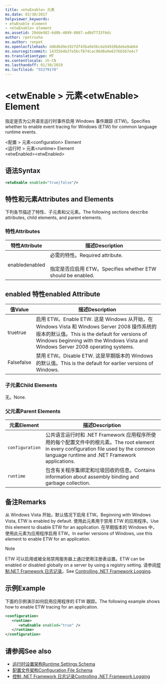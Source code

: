 ```yaml
---
title: <etwEnable> 元素
ms.date: 03/30/2017
helpviewer_keywords:
- etwEnable element
- <etwEnable> element
ms.assetid: 29dde982-6d8b-4099-8867-ad0d7733f6dc
author: rpetrusha
ms.author: ronpet
ms.openlocfilehash: dd6d6d9e192fdf43ba9436cda54920bdeba9ab64
ms.sourcegitcommit: 14355b4b2fe5bcf874cac96d0a9e6376b567e4c7
ms.translationtype: MT
ms.contentlocale: zh-CN
ms.lasthandoff: 01/30/2019
ms.locfileid: "55279170"
---
```

# <a name="etwenable-element"></a><span data-ttu-id="e6a5b-102">\<etwEnable > 元素</span><span class="sxs-lookup"><span data-stu-id="e6a5b-102">\<etwEnable> Element</span></span>
<span data-ttu-id="e6a5b-103">指定是否为公共语言运行时事件启用 Windows 事件跟踪 (ETW)。</span><span class="sxs-lookup"><span data-stu-id="e6a5b-103">Specifies whether to enable event tracing for Windows (ETW) for common language runtime events.</span></span>  
  
 <span data-ttu-id="e6a5b-104">\<配置 > 元素</span><span class="sxs-lookup"><span data-stu-id="e6a5b-104">\<configuration> Element</span></span>  
<span data-ttu-id="e6a5b-105">\<运行时 > 元素</span><span class="sxs-lookup"><span data-stu-id="e6a5b-105">\<runtime> Element</span></span>  
<span data-ttu-id="e6a5b-106">\<etwEnabled></span><span class="sxs-lookup"><span data-stu-id="e6a5b-106">\<etwEnabled></span></span>  
  
## <a name="syntax"></a><span data-ttu-id="e6a5b-107">语法</span><span class="sxs-lookup"><span data-stu-id="e6a5b-107">Syntax</span></span>  
  
```xml  
<etwEnable enabled="true|false"/>  
```  
  
## <a name="attributes-and-elements"></a><span data-ttu-id="e6a5b-108">特性和元素</span><span class="sxs-lookup"><span data-stu-id="e6a5b-108">Attributes and Elements</span></span>  
 <span data-ttu-id="e6a5b-109">下列各节描述了特性、子元素和父元素。</span><span class="sxs-lookup"><span data-stu-id="e6a5b-109">The following sections describe attributes, child elements, and parent elements.</span></span>  
  
### <a name="attributes"></a><span data-ttu-id="e6a5b-110">特性</span><span class="sxs-lookup"><span data-stu-id="e6a5b-110">Attributes</span></span>  
  
|<span data-ttu-id="e6a5b-111">特性</span><span class="sxs-lookup"><span data-stu-id="e6a5b-111">Attribute</span></span>|<span data-ttu-id="e6a5b-112">描述</span><span class="sxs-lookup"><span data-stu-id="e6a5b-112">Description</span></span>|  
|---------------|-----------------|  
|<span data-ttu-id="e6a5b-113">enabled</span><span class="sxs-lookup"><span data-stu-id="e6a5b-113">enabled</span></span>|<span data-ttu-id="e6a5b-114">必需的特性。</span><span class="sxs-lookup"><span data-stu-id="e6a5b-114">Required attribute.</span></span><br /><br /> <span data-ttu-id="e6a5b-115">指定是否应启用 ETW。</span><span class="sxs-lookup"><span data-stu-id="e6a5b-115">Specifies whether ETW should be enabled.</span></span>|  
  
## <a name="enabled-attribute"></a><span data-ttu-id="e6a5b-116">enabled 特性</span><span class="sxs-lookup"><span data-stu-id="e6a5b-116">enabled Attribute</span></span>  
  
|<span data-ttu-id="e6a5b-117">值</span><span class="sxs-lookup"><span data-stu-id="e6a5b-117">Value</span></span>|<span data-ttu-id="e6a5b-118">描述</span><span class="sxs-lookup"><span data-stu-id="e6a5b-118">Description</span></span>|  
|-----------|-----------------|  
|<span data-ttu-id="e6a5b-119">true</span><span class="sxs-lookup"><span data-stu-id="e6a5b-119">true</span></span>|<span data-ttu-id="e6a5b-120">启用 ETW。</span><span class="sxs-lookup"><span data-stu-id="e6a5b-120">Enable ETW.</span></span> <span data-ttu-id="e6a5b-121">这是 Windows 从开始，在 Windows Vista 和 Windows Server 2008 操作系统的版本的默认值。</span><span class="sxs-lookup"><span data-stu-id="e6a5b-121">This is the default for versions of Windows beginning with the Windows Vista and Windows Server 2008 operating systems.</span></span>|  
|<span data-ttu-id="e6a5b-122">False</span><span class="sxs-lookup"><span data-stu-id="e6a5b-122">false</span></span>|<span data-ttu-id="e6a5b-123">禁用 ETW。</span><span class="sxs-lookup"><span data-stu-id="e6a5b-123">Disable ETW.</span></span> <span data-ttu-id="e6a5b-124">这是早期版本的 Windows 的默认值。</span><span class="sxs-lookup"><span data-stu-id="e6a5b-124">This is the default for earlier versions of Windows.</span></span>|  
  
### <a name="child-elements"></a><span data-ttu-id="e6a5b-125">子元素</span><span class="sxs-lookup"><span data-stu-id="e6a5b-125">Child Elements</span></span>  
 <span data-ttu-id="e6a5b-126">无。</span><span class="sxs-lookup"><span data-stu-id="e6a5b-126">None.</span></span>  
  
### <a name="parent-elements"></a><span data-ttu-id="e6a5b-127">父元素</span><span class="sxs-lookup"><span data-stu-id="e6a5b-127">Parent Elements</span></span>  
  
|<span data-ttu-id="e6a5b-128">元素</span><span class="sxs-lookup"><span data-stu-id="e6a5b-128">Element</span></span>|<span data-ttu-id="e6a5b-129">描述</span><span class="sxs-lookup"><span data-stu-id="e6a5b-129">Description</span></span>|  
|-------------|-----------------|  
|`configuration`|<span data-ttu-id="e6a5b-130">公共语言运行时和 .NET Framework 应用程序所使用的每个配置文件中的根元素。</span><span class="sxs-lookup"><span data-stu-id="e6a5b-130">The root element in every configuration file used by the common language runtime and .NET Framework applications.</span></span>|  
|`runtime`|<span data-ttu-id="e6a5b-131">包含有关程序集绑定和垃圾回收的信息。</span><span class="sxs-lookup"><span data-stu-id="e6a5b-131">Contains information about assembly binding and garbage collection.</span></span>|  
  
## <a name="remarks"></a><span data-ttu-id="e6a5b-132">备注</span><span class="sxs-lookup"><span data-stu-id="e6a5b-132">Remarks</span></span>  
 <span data-ttu-id="e6a5b-133">从 Windows Vista 开始，默认情况下启用 ETW。</span><span class="sxs-lookup"><span data-stu-id="e6a5b-133">Beginning with Windows Vista, ETW is enabled by default.</span></span> <span data-ttu-id="e6a5b-134">使用此元素用于禁用 ETW 的应用程序。</span><span class="sxs-lookup"><span data-stu-id="e6a5b-134">Use this element to disable ETW for an application.</span></span> <span data-ttu-id="e6a5b-135">在早期版本的 Windows 中，使用此元素为应用程序启用 ETW。</span><span class="sxs-lookup"><span data-stu-id="e6a5b-135">In earlier versions of Windows, use this element to enable ETW for an application.</span></span>  
  
> [!NOTE]
>  <span data-ttu-id="e6a5b-136">ETW 可以启用或被全局禁用服务器上通过使用注册表设置。</span><span class="sxs-lookup"><span data-stu-id="e6a5b-136">ETW can be enabled or disabled globally on a server by using a registry setting.</span></span> <span data-ttu-id="e6a5b-137">请参阅[控制.NET Framework 日志记录](../../../../../docs/framework/performance/controlling-logging.md)。</span><span class="sxs-lookup"><span data-stu-id="e6a5b-137">See [Controlling .NET Framework Logging](../../../../../docs/framework/performance/controlling-logging.md).</span></span>  
  
## <a name="example"></a><span data-ttu-id="e6a5b-138">示例</span><span class="sxs-lookup"><span data-stu-id="e6a5b-138">Example</span></span>  
 <span data-ttu-id="e6a5b-139">下面的示例演示如何启用应用程序的 ETW 跟踪。</span><span class="sxs-lookup"><span data-stu-id="e6a5b-139">The following example shows how to enable ETW tracing for an application.</span></span>  
  
```xml  
<configuration>  
   <runtime>  
      <etwEnable enabled="true" />  
   </runtime>  
</configuration>  
```  
  
## <a name="see-also"></a><span data-ttu-id="e6a5b-140">请参阅</span><span class="sxs-lookup"><span data-stu-id="e6a5b-140">See also</span></span>
- [<span data-ttu-id="e6a5b-141">运行时设置架构</span><span class="sxs-lookup"><span data-stu-id="e6a5b-141">Runtime Settings Schema</span></span>](../../../../../docs/framework/configure-apps/file-schema/runtime/index.md)
- [<span data-ttu-id="e6a5b-142">配置文件架构</span><span class="sxs-lookup"><span data-stu-id="e6a5b-142">Configuration File Schema</span></span>](../../../../../docs/framework/configure-apps/file-schema/index.md)
- [<span data-ttu-id="e6a5b-143">控制 .NET Framework 日志记录</span><span class="sxs-lookup"><span data-stu-id="e6a5b-143">Controlling .NET Framework Logging</span></span>](../../../../../docs/framework/performance/controlling-logging.md)
